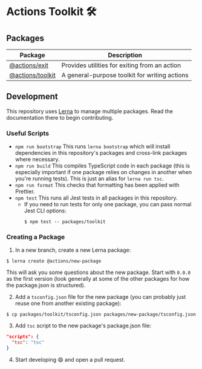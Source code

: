 # Actions Toolkit 🛠

## Packages

| Package | Description |
| ------- | ----------- |
| [@actions/exit](packages/exit) | Provides utilities for exiting from an action |
| [@actions/toolkit](packages/toolkit) | A general-purpose toolkit for writing actions |

## Development

This repository uses [Lerna](https://github.com/lerna/lerna#readme) to manage multiple packages. Read the documentation there to begin contributing.

### Useful Scripts

- `npm run bootstrap` This runs `lerna bootstrap` which will install dependencies in this repository's packages and cross-link packages where necessary.
- `npm run build` This compiles TypeScript code in each package (this is especially important if one package relies on changes in another when you're running tests). This is just an alias for `lerna run tsc`.
- `npm run format` This checks that formatting has been applied with Prettier.
- `npm test` This runs all Jest tests in all packages in this repository.
  - If you need to run tests for only one package, you can pass normal Jest CLI options:
    ```console
    $ npm test -- packages/toolkit
    ```

### Creating a Package

1. In a new branch, create a new Lerna package:

```console
$ lerna create @actions/new-package
```

This will ask you some questions about the new package. Start with `0.0.0` as the first version (look generally at some of the other packages for how the package.json is structured).

2. Add a `tsconfig.json` file for the new package (you can probably just reuse one from another existing package):

```console
$ cp packages/toolkit/tsconfig.json packages/new-package/tsconfig.json
```

3. Add `tsc` script to the new package's package.json file:

```json
"scripts": {
  "tsc": "tsc"
}
```

4. Start developing 😄 and open a pull request.
